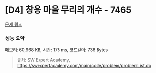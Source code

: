 # [D4] 창용 마을 무리의 개수 - 7465 

[문제 링크](https://swexpertacademy.com/main/code/problem/problemDetail.do?contestProbId=AWngfZVa9XwDFAQU) 

### 성능 요약

메모리: 60,968 KB, 시간: 175 ms, 코드길이: 736 Bytes



> 출처: SW Expert Academy, https://swexpertacademy.com/main/code/problem/problemList.do